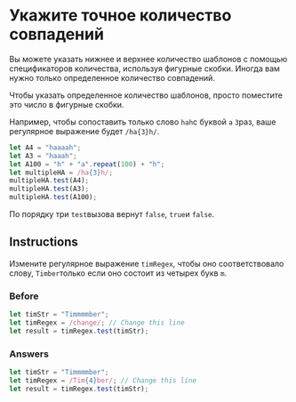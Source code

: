 # Укажите точное количество совпадений
Вы можете указать нижнее и верхнее количество шаблонов с помощью спецификаторов количества, используя фигурные скобки. Иногда вам нужно только определенное количество совпадений.

Чтобы указать определенное количество шаблонов, просто поместите это число в фигурные скобки.

Например, чтобы сопоставить только слово `hah`с буквой `a` `3`раз, ваше регулярное выражение будет `/ha{3}h/`.
```javascript
let A4 = "haaaah";
let A3 = "haaah";
let A100 = "h" + "a".repeat(100) + "h";
let multipleHA = /ha{3}h/;
multipleHA.test(A4);
multipleHA.test(A3);
multipleHA.test(A100);
```
По порядку три `test`вызова вернут `false`, `true`и `false`.
## Instructions
Измените регулярное выражение `timRegex`, чтобы оно соответствовало слову, `Timber`только если оно состоит из четырех букв `m`.
### Before
```javascript
let timStr = "Timmmmber";
let timRegex = /change/; // Change this line
let result = timRegex.test(timStr);
```
### Answers
```javascript
let timStr = "Timmmmber";
let timRegex = /Tim{4}ber/; // Change this line
let result = timRegex.test(timStr);
```

